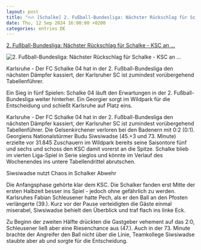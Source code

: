 ```yaml
---
layout: post
title: "🔥🔥 [Schalke] 2. Fußball-Bundesliga: Nächster Rückschlag für Schalke - KSC an ..."
date: Thu, 12 Sep 2024 16:00:00 +0200
categories: entries DE
---
```

[2. Fußball-Bundesliga: Nächster Rückschlag für Schalke - KSC an ...](https://www.mz.de/panorama/nachster-ruckschlag-fur-schalke-ksc-an-der-spitze-3916028)

![2. Fußball-Bundesliga: Nächster Rückschlag für Schalke - KSC an ...](https://bmg-images.forward-publishing.io/2024/09/13/681f761e-6675-4f62-b0d9-d43d78c90472.jpeg?rect=0%2C195%2C2048%2C1152&w=1024)

Karlsruhe - Der FC Schalke 04 hat in der 2. Fußball-Bundesliga den nächsten Dämpfer kassiert, der Karlsruher SC ist zumindest vorübergehend Tabellenführer.

Ein Sieg in fünf Spielen: Schalke 04 läuft den Erwartungen in der 2. Fußball-Bundesliga weiter hinterher. Ein Georgier sorgt im Wildpark für die Entscheidung und schießt Karlsruhe auf Platz eins.

Karlsruhe - Der FC Schalke 04 hat in der 2. Fußball-Bundesliga den nächsten Dämpfer kassiert, der Karlsruher SC ist zumindest vorübergehend Tabellenführer. Die Gelsenkirchener verloren bei den Badenern mit 0:2 (0:1). Georgiens Nationalstürmer Budu Siwsiwadse (45.+3 und 73. Minute) erzielte vor 31.845 Zuschauern im Wildpark bereits seine Saisontore fünf und sechs und schoss den KSC damit vorerst an die Spitze. Schalke blieb im vierten Liga-Spiel in Serie sieglos und könnte im Verlauf des Wochenendes ins untere Tabellendrittel abrutschen.

Siwsiwadse nutzt Chaos in Schalker Abwehr

Die Anfangsphase gehörte klar dem KSC. Die Schalker fanden erst Mitte der ersten Halbzeit besser ins Spiel - jedoch ohne gefährlich zu werden. Karlsruhes Fabian Schleusener hatte Pech, als er den Ball an den Pfosten verlängerte (39.). Kurz vor der Pause verteidigten die Gäste einmal miserabel, Siwsiwadse behielt den Überblick und traf flach ins linke Eck.

Zu Beginn der zweiten Hälfte drückten die Gastgeber vehement auf das 2:0, Schleusener ließ aber eine Riesenchance aus (47.). Auch in der 73. Minute brachte der Angreifer den Ball nicht über die Linie, Teamkollege Siwsiwadse staubte aber ab und sorgte für die Entscheidung.

